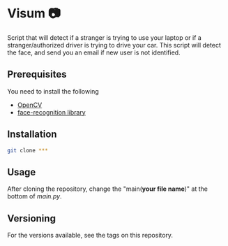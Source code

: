 # Visum :camera:
Script that will detect if a stranger is trying to use your laptop or if a stranger/authorized driver is trying to drive your car. This script will detect the face, and send you an email if new user is not identified.




## Prerequisites
You need to install the following
 - [OpenCV](https://opencv.org/)
 - [face-recognition library](https://pypi.org/project/face-recognition/)

## Installation
```bash
git clone ***
```

## Usage
After cloning the repository, change the "main(**your file name**)" at the bottom of _main.py_.

## Versioning
For the versions available, see the tags on this repository.

